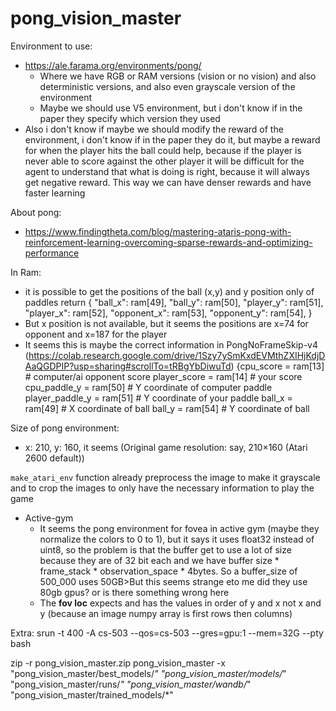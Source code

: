 # pong_vision_master


Environment to use:
- https://ale.farama.org/environments/pong/
  - Where we have RGB or RAM versions (vision or no vision) and also deterministic versions, and also even grayscale version of the environment
  - Maybe we should use V5 environment, but i don't know if in the paper they specify which version they used
- Also i don't know if maybe we should modify the reward of the environment, i don't know if in the paper they do it, but maybe a reward for when the player hits the ball could help, because if the player is never able to score against the other player it will be difficult for the agent to understand that what is doing is right, because it will always get negative reward. This way we can have denser rewards and have faster learning

About pong:
- https://www.findingtheta.com/blog/mastering-ataris-pong-with-reinforcement-learning-overcoming-sparse-rewards-and-optimizing-performance

In Ram:
- it is possible to get the positions of the ball (x,y) and y position only of paddles return {
            "ball_x": ram[49],
            "ball_y": ram[50],
            "player_y": ram[51],
            "player_x": ram[52],
            "opponent_x": ram[53],
            "opponent_y": ram[54],
        }
- But x position is not available, but it seems the positions are x=74 for opponent and x=187 for the player
- It seems this is maybe the correct information in PongNoFrameSkip-v4 (https://colab.research.google.com/drive/1Szy7ySmKxdEVMthZXIHjKdjDAaQGDPIP?usp=sharing#scrollTo=tRBgYbDiwuTd) {cpu_score = ram[13]      # computer/ai opponent score 
            player_score = ram[14]   # your score            
            cpu_paddle_y = ram[50]     # Y coordinate of computer paddle
            player_paddle_y = ram[51]  # Y coordinate of your paddle
            ball_x = ram[49]           # X coordinate of ball
            ball_y = ram[54]           # Y coordinate of ball


Size of pong environment:
- x: 210, y: 160, it seems (Original game resolution: say, 210×160 (Atari 2600 default))

`make_atari_env` function already preprocess the image to make it grayscale and to crop the images to only have the necessary information to play the game

- Active-gym
  - It seems the pong environment for fovea in active gym (maybe they normalize the colors to 0 to 1), but it says it uses float32 instead of uint8, so the problem is that the buffer get to use a lot of size because they are of 32 bit each and we have buffer size * frame_stack * observation_space * 4bytes. So a buffer_size of 500_000 uses 50GB>But this seems strange eto me did they use 80gb gpus? or is there something wrong here
  - The **fov loc** expects and has the values in order of y and x not x and y (because an image numpy array is first rows then columns)

Extra:
srun -t 400 -A cs-503 --qos=cs-503 --gres=gpu:1 --mem=32G --pty bash

zip -r pong_vision_master.zip pong_vision_master -x "pong_vision_master/best_models/*" "pong_vision_master/models/*" "pong_vision_master/runs/*" "pong_vision_master/wandb/*" "pong_vision_master/trained_models/*"